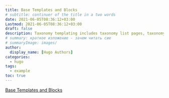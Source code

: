 ```yaml
---
title: Base Templates and Blocks
# subtitle: continuer of the title in a two words
date: 2021-06-05T08:36:12+03:00
Lastmod: 2021-06-05T08:36:12+03:00
draft: false
description: Taxonomy templating includes taxonomy list pages, taxonomy terms pages, and using taxonomies in your single page templates.
# summary: краткое изложение - зачем читать сие
# summaryImage: images/
author:
  display_name: [Hugo Authors]
categories:
  - hugo
tags:
  - example
toc: true
---
```


[Base Templates and Blocks](https://gohugo.io/templates/base/)
